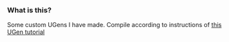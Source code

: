 ### What is this?
Some custom UGens I have made.
Compile according to instructions of [this UGen tutorial](https://github.com/supercollider/example-plugins)

